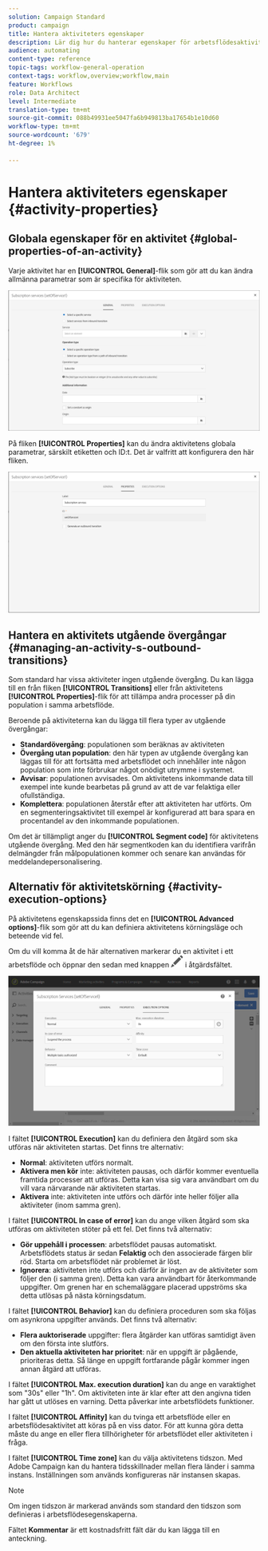 ```yaml
---
solution: Campaign Standard
product: campaign
title: Hantera aktiviteters egenskaper
description: Lär dig hur du hanterar egenskaper för arbetsflödesaktiviteter.
audience: automating
content-type: reference
topic-tags: workflow-general-operation
context-tags: workflow,overview;workflow,main
feature: Workflows
role: Data Architect
level: Intermediate
translation-type: tm+mt
source-git-commit: 088b49931ee5047fa6b949813ba17654b1e10d60
workflow-type: tm+mt
source-wordcount: '679'
ht-degree: 1%

---
```



# Hantera aktiviteters egenskaper {#activity-properties}

## Globala egenskaper för en aktivitet {#global-properties-of-an-activity}

Varje aktivitet har en **[!UICONTROL General]**-flik som gör att du kan ändra allmänna parametrar som är specifika för aktiviteten.

![](assets/activity-properties.png)

På fliken **[!UICONTROL Properties]** kan du ändra aktivitetens globala parametrar, särskilt etiketten och ID:t. Det är valfritt att konfigurera den här fliken.

![](assets/activity-properties2.png)

## Hantera en aktivitets utgående övergångar {#managing-an-activity-s-outbound-transitions}

Som standard har vissa aktiviteter ingen utgående övergång. Du kan lägga till en från fliken **[!UICONTROL Transitions]** eller från aktivitetens **[!UICONTROL Properties]**-flik för att tillämpa andra processer på din population i samma arbetsflöde.

Beroende på aktiviteterna kan du lägga till flera typer av utgående övergångar:

* **Standardövergång**: populationen som beräknas av aktiviteten
* **Övergång utan population**: den här typen av utgående övergång kan läggas till för att fortsätta med arbetsflödet och innehåller inte någon population som inte förbrukar något onödigt utrymme i systemet.
* **Avvisar**: populationen avvisades. Om aktivitetens inkommande data till exempel inte kunde bearbetas på grund av att de var felaktiga eller ofullständiga.
* **Komplettera**: populationen återstår efter att aktiviteten har utförts. Om en segmenteringsaktivitet till exempel är konfigurerad att bara spara en procentandel av den inkommande populationen.

Om det är tillämpligt anger du **[!UICONTROL Segment code]** för aktivitetens utgående övergång. Med den här segmentkoden kan du identifiera varifrån delmängder från målpopulationen kommer och senare kan användas för meddelandepersonalisering.

## Alternativ för aktivitetskörning {#activity-execution-options}

På aktivitetens egenskapssida finns det en **[!UICONTROL Advanced options]**-flik som gör att du kan definiera aktivitetens körningsläge och beteende vid fel.

Om du vill komma åt de här alternativen markerar du en aktivitet i ett arbetsflöde och öppnar den sedan med knappen ![](assets/edit_darkgrey-24px.png) i åtgärdsfältet.

![](assets/wkf_advanced_parameters.png)

I fältet **[!UICONTROL Execution]** kan du definiera den åtgärd som ska utföras när aktiviteten startas. Det finns tre alternativ:

* **Normal**: aktiviteten utförs normalt.
* **Aktivera men kör** inte: aktiviteten pausas, och därför kommer eventuella framtida processer att utföras. Detta kan visa sig vara användbart om du vill vara närvarande när aktiviteten startas.
* **Aktivera** inte: aktiviteten inte utförs och därför inte heller följer alla aktiviteter (inom samma gren).

I fältet **[!UICONTROL In case of error]** kan du ange vilken åtgärd som ska utföras om aktiviteten stöter på ett fel. Det finns två alternativ:

* **Gör uppehåll i processen**: arbetsflödet pausas automatiskt. Arbetsflödets status är sedan **Felaktig** och den associerade färgen blir röd. Starta om arbetsflödet när problemet är löst.
* **Ignorera**: aktiviteten inte utförs och därför är ingen av de aktiviteter som följer den (i samma gren). Detta kan vara användbart för återkommande uppgifter. Om grenen har en schemaläggare placerad uppströms ska detta utlösas på nästa körningsdatum.

I fältet **[!UICONTROL Behavior]** kan du definiera proceduren som ska följas om asynkrona uppgifter används. Det finns två alternativ:

* **Flera auktoriserade** uppgifter: flera åtgärder kan utföras samtidigt även om den första inte slutförs.
* **Den aktuella aktiviteten har prioritet**: när en uppgift är pågående, prioriteras detta. Så länge en uppgift fortfarande pågår kommer ingen annan åtgärd att utföras.

I fältet **[!UICONTROL Max. execution duration]** kan du ange en varaktighet som &quot;30s&quot; eller &quot;1h&quot;. Om aktiviteten inte är klar efter att den angivna tiden har gått ut utlöses en varning. Detta påverkar inte arbetsflödets funktioner.

I fältet **[!UICONTROL Affinity]** kan du tvinga ett arbetsflöde eller en arbetsflödesaktivitet att köras på en viss dator. För att kunna göra detta måste du ange en eller flera tillhörigheter för arbetsflödet eller aktiviteten i fråga.

I fältet **[!UICONTROL Time zone]** kan du välja aktivitetens tidszon. Med Adobe Campaign kan du hantera tidsskillnader mellan flera länder i samma instans. Inställningen som används konfigureras när instansen skapas.

>[!NOTE]
>
>Om ingen tidszon är markerad används som standard den tidszon som definieras i arbetsflödesegenskaperna.

Fältet **Kommentar** är ett kostnadsfritt fält där du kan lägga till en anteckning.
